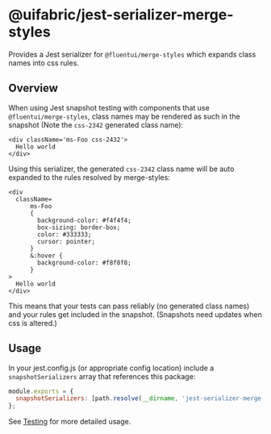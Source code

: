 # @uifabric/jest-serializer-merge-styles

Provides a Jest serializer for `@fluentui/merge-styles` which expands class names into css rules.

## Overview

When using Jest snapshot testing with components that use `@fluentui/merge-styles`, class names may be rendered as such in the snapshot (Note the `css-2342` generated class name):

```
<div className='ms-Foo css-2432'>
  Hello world
</div>
```

Using this serializer, the generated `css-2342` class name will be auto expanded to the rules resolved by merge-styles:

```
<div
  className=
      ms-Foo
      {
        background-color: #f4f4f4;
        box-sizing: border-box;
        color: #333333;
        cursor: pointer;
      }
      &:hover {
        background-color: #f8f8f8;
      }
>
  Hello world
</div>
```

This means that your tests can pass reliably (no generated class names) and your rules get included in the snapshot. (Snapshots need updates when css is altered.)

## Usage

In your jest.config.js (or appropriate config location) include a `snapshotSerializers` array that references this package:

```js
module.exports = {
  snapshotSerializers: [path.resolve(__dirname, 'jest-serializer-merge-styles')],
};
```

See [Testing](https://github.com/microsoft/fluentui/wiki/Testing) for more detailed usage.
